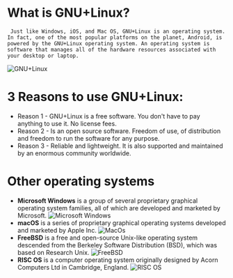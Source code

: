 # What is GNU+Linux?
     Just like Windows, iOS, and Mac OS, GNU+Linux is an operating system. In fact, one of the most popular platforms on the planet, Android, is powered by the GNU+Linux operating system. An operating system is software that manages all of the hardware resources associated with your desktop or laptop.
![GNU+Linux](https://bit.ly/3dPR2l6)

# 3 Reasons to use GNU+Linux:
* Reason 1 - GNU+Linux is a free software. You don't have to pay anything to use it. No license fees. 
* Reason 2 - Is an open source software. Freedom of use, of distribution and freedom to run the software for any purpose.
* Reason 3 - Reliable and lightweight. It is also supported and maintained by an enormous community worldwide.



# Other operating systems
* **Microsoft Windows** is a group of several proprietary graphical operating system families, all of which are developed and marketed by Microsoft. 
![Microsoft Windows](https://bit.ly/3pSG6ck)
* **macOS** is a series of proprietary graphical operating systems developed and marketed by Apple Inc.
 ![MacOs](https://bit.ly/3rZF40B)
* **FreeBSD** is a free and open-source Unix-like operating system descended from the Berkeley Software Distribution (BSD), which was based on Research Unix.
![FreeBSD](https://bit.ly/3pPhdhy)
* **RISC OS** is a computer operating system originally designed by Acorn Computers Ltd in Cambridge, England.
![RISC OS](https://bit.ly/31TIRSg)

